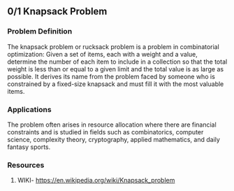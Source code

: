 ## 0/1 Knapsack Problem

### Problem Definition
The knapsack problem or rucksack problem is a problem in combinatorial optimization: Given a set of items, each with a weight and a value, determine the number of each item to include in a collection so that the total weight is less than or equal to a given limit and the total value is as large as possible. It derives its name from the problem faced by someone who is constrained by a fixed-size knapsack and must fill it with the most valuable items.

### Applications
The problem often arises in resource allocation where there are financial constraints and is studied in fields such as combinatorics, computer science, complexity theory, cryptography, applied mathematics, and daily fantasy sports.


### Resources
1. WIKI- https://en.wikipedia.org/wiki/Knapsack_problem
